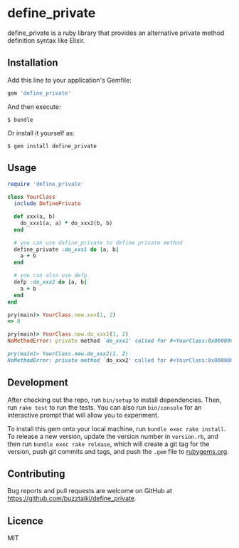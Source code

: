 # define_private

define_private is a ruby library that provides an alternative private method definition syntax like Elixir.

## Installation

Add this line to your application's Gemfile:

```ruby
gem 'define_private'
```

And then execute:

    $ bundle

Or install it yourself as:

    $ gem install define_private

## Usage

```ruby
require 'define_private'

class YourClass
  include DefinePrivate

  def xxx(a, b)
    do_xxx1(a, a) * do_xxx2(b, b)
  end

  # you can use define_private to define private method
  define_private :do_xxx1 do |a, b|
    a + b
  end

  # you can also use defp
  defp :do_xxx2 do |a, b|
    a + b
  end
end
```

```ruby
pry(main)> YourClass.new.xxx(1, 2)
=> 8

pry(main)> YourClass.new.do_xxx1(1, 2)
NoMethodError: private method `do_xxx1' called for #<YourClass:0x000000021f1a38>

pry(main)> YourClass.new.do_xxx2(1, 2)
NoMethodError: private method `do_xxx2' called for #<YourClass:0x00000001bb2938>
```

## Development

After checking out the repo, run `bin/setup` to install dependencies. Then, run `rake test` to run the tests. You can also run `bin/console` for an interactive prompt that will allow you to experiment.

To install this gem onto your local machine, run `bundle exec rake install`. To release a new version, update the version number in `version.rb`, and then run `bundle exec rake release`, which will create a git tag for the version, push git commits and tags, and push the `.gem` file to [rubygems.org](https://rubygems.org).

## Contributing

Bug reports and pull requests are welcome on GitHub at https://github.com/buzztaiki/define_private.

## Licence

MIT
